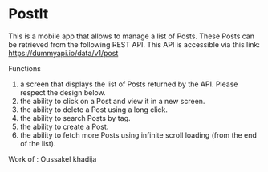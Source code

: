 # PostIt

This is a mobile app that allows to manage a list of Posts. These Posts can be retrieved from the following REST API.
This API is accessible via this link: https://dummyapi.io/data/v1/post

Functions
1. a screen that displays the list of Posts returned by the API. Please respect the design below.
2. the ability to click on a Post and view it in a new screen.
3. the ability to delete a Post using a long click.
4. the ability to search Posts by tag.
5. the ability to create a Post.
6. the ability to fetch more Posts using infinite scroll loading (from the end of the list).

Work of : Oussakel khadija


